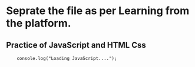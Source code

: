 # Seprate the file as per Learning from the platform.

## Practice of JavaScript and HTML Css

```
    console.log("Loading JavaScript....");

```
